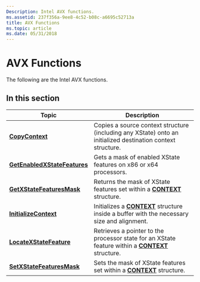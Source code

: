 ```yaml
---
Description: Intel AVX functions.
ms.assetid: 237f356a-9ee8-4c52-b08c-a6695c52713a
title: AVX Functions
ms.topic: article
ms.date: 05/31/2018
---
```


# AVX Functions

The following are the Intel AVX functions.

## In this section



| Topic                                                                   | Description                                                                                                                    |
|-------------------------------------------------------------------------|--------------------------------------------------------------------------------------------------------------------------------|
| [**CopyContext**](/windows/desktop/api/WinBase/nf-winbase-copycontext)<br/>                           | Copies a source context structure (including any XState) onto an initialized destination context structure.<br/>         |
| [**GetEnabledXStateFeatures**](/windows/desktop/api/WinBase/nf-winbase-getenabledxstatefeatures)<br/> | Gets a mask of enabled XState features on x86 or x64 processors.<br/>                                                    |
| [**GetXStateFeaturesMask**](/windows/desktop/api/WinBase/nf-winbase-getxstatefeaturesmask)<br/>       | Returns the mask of XState features set within a [**CONTEXT**](/windows/desktop/api/WinNT/ns-winnt-wow64_context) structure.<br/>                        |
| [**InitializeContext**](/windows/desktop/api/WinBase/nf-winbase-initializecontext)<br/>               | Initializes a [**CONTEXT**](/windows/desktop/api/WinNT/ns-winnt-arm64_nt_context) structure inside a buffer with the necessary size and alignment.<br/>       |
| [**LocateXStateFeature**](/windows/desktop/api/WinBase/nf-winbase-locatexstatefeature)<br/>           | Retrieves a pointer to the processor state for an XState feature within a [**CONTEXT**](/windows/desktop/api/WinNT/ns-winnt-arm64_nt_context) structure.<br/> |
| [**SetXStateFeaturesMask**](/windows/desktop/api/WinBase/nf-winbase-setxstatefeaturesmask)<br/>       | Sets the mask of XState features set within a [**CONTEXT**](/windows/desktop/api/WinNT/ns-winnt-arm64_nt_context) structure.<br/>                             |



 

 

 




